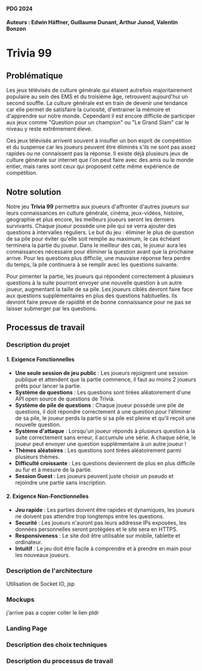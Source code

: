 #### PDG 2024
#### Auteurs : Edwin Häffner, Guillaume Dunant, Arthur Junod, Valentin Bonzon


# Trivia 99

## Problématique
Les jeux télévisés de culture générale qui étaient autrefois majoritairement populaire au sein des EMS et du troisième âge, retrouvent aujourd'hui un second souffle. 
La culture générale est en train de devenir une tendance car elle permet de satisfaire la curiosité, d'entrainer la mémoire et d'apprendre sur notre monde.
Cependant il est encore difficile de participer aux jeux comme "Question pour un champion" ou "Le Grand Slam" car le niveau y reste extrêmement élevé. 

Ces jeux télévisés arrivent souvent à insufler un bon esprit de compétition et du suspense car les joueurs peuvent être éliminés s'ils ne sont pas assez rapides ou ne connaissent pas la réponse. 
Il existe déjà plusieurs jeux de culture générale sur internet que l'on peut faire avec des amis ou le monde entier, mais rares sont ceux qui proposent cette même expérience de compétition. 

## Notre solution
Notre jeu **Trivia 99** permettra aux joueurs d'affronter d'autres joueurs sur leurs connaissances en culture générale, cinéma, jeux-vidéos, histoire, géographie et plus encore, les meilleurs joueurs seront les derniers survivants. Chaque joueur possède une pile qui se verra ajouter des questions à intervalles réguliers. Le but du jeu : éliminer le plus de question de sa pile pour éviter qu'elle soit remplie au maximum, le cas échéant terminera la partie du joueur. Dans le meilleur des cas, le joueur aura les connaissances nécessaire pour éliminer la question avant que la prochaine arrive. Pour les questions plus difficile, une mauvaise réponse fera perdre du temps, la pile continuera à se remplir avec les questions suivante.

Pour pimenter la partie, les joueurs qui répondent correctement à plusieurs questions à la suite pourront envoyer une nouvelle question à un autre joueur, augmentant la taille de sa pile. Les joueurs ciblés devront faire face aux questions supplémentaires en plus des questions habituelles. Ils devront faire preuve de rapidité et de bonne connaissance pour ne pas se laisser submerger par les questions.

## Processus de travail

### Description du projet
#### 1. Exigence Fonctionnelles
- **Une seule session de jeu public** : Les joueurs rejoignent une session publique et attendent que la partie commence, il faut au moins 2 joueurs prêts pour lancer la partie.
- **Système de questions** : Les questions sont tirées aléatoirement d'une API open source de questions de Trivia.
- **Système de pile de questions** : Chaque joueur possède une pile de questions, il doit répondre correctement à une question pour l'éliminer de sa pile, le joueur perds la partie si sa pile est pleine et qu'il reçoit une nouvelle question.
- **Système d'attaque** : Lorsqu'un joueur réponds à plusieurs question à la suite correctement sans erreur, il accumule une série. A chaque série, le joueur peut envoyer une question supplémentaire à un autre joueur !
- **Thèmes aléatoires** : Les questions sont tirées aléatoirement parmi plusieurs thèmes. 
- **Difficulté croissante** : Les questions deviennent de plus en plus difficile au fur et à mesure de la partie.
- **Session Guest** : Les joueurs peuvent juste choisir un pseudo et rejoindre une partie sans inscription.

#### 2. Exigence Non-Fonctionnelles
- **Jeu rapide** : Les parties doivent être rapides et dynamiques, les joueurs ne doivent pas attendre trop longtemps entre les questions.
- **Securité** : Les joueurs n'auront pas leurs addresse IPs exposées, les données personnelles seront protégées et le site sera en HTTPS.
- **Responsiveness** : Le site doit être utilisable sur mobile, tablette et ordinateur.
- **Intuitif** : Le jeu doit être facile à comprendre et à prendre en main pour les nouveaux joueurs.

### Description de l'architecture 
Utilisation de Socket IO, jsp

### Mockups

j'arrive pas a copier coller le lien ptdr


### Landing Page

### Description des choix techniques 

### Description du processus de travail



